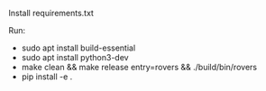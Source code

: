 <!-- To run -->
Install requirements.txt

Run:
- sudo apt install build-essential
- sudo apt install python3-dev
- make clean && make release entry=rovers && ./build/bin/rovers
- pip install -e .
